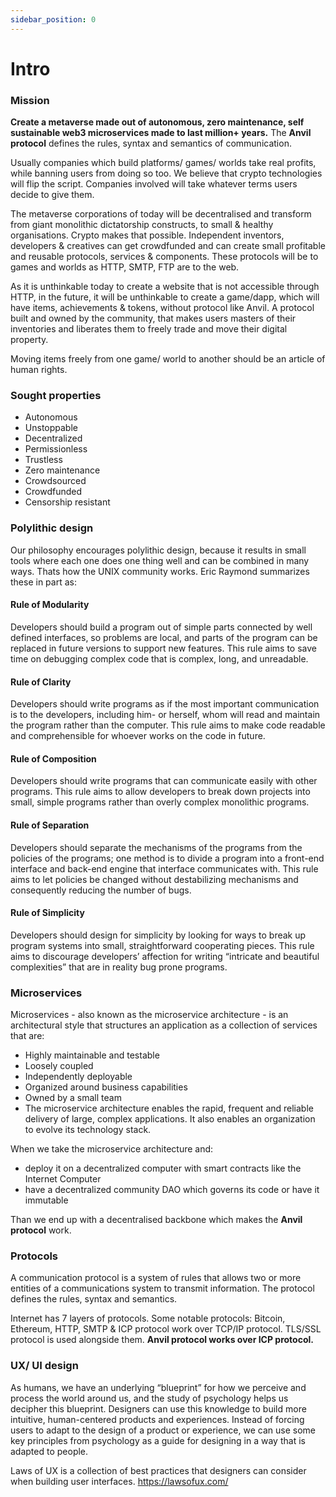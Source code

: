 ```yaml
---
sidebar_position: 0
---
```


# Intro

### Mission

**Create a metaverse made out of autonomous, zero maintenance, self sustainable web3 microservices made to last million+ years.**
The **Anvil protocol** defines the rules, syntax and semantics of communication.

Usually companies which build platforms/ games/ worlds take real profits, while banning users from doing so too.
We believe that crypto technologies will flip the script. Companies involved will take whatever terms users decide to give them.

The metaverse corporations of today will be decentralised and transform from giant monolithic dictatorship constructs, to small & healthy organisations.
Crypto makes that possible. Independent inventors, developers & creatives can get crowdfunded and can create small profitable and reusable protocols, services & components.
These protocols will be to games and worlds as HTTP, SMTP, FTP are to the web.

As it is unthinkable today to create a website that is not accessible through HTTP, in the future, it will be unthinkable to create a game/dapp, which will have items, achievements & tokens, without protocol like Anvil. A protocol built and owned by the community, that makes users masters of their inventories and liberates them to freely trade and move their digital property.

Moving items freely from one game/ world to another should be an article of human rights.

### Sought properties

- Autonomous
- Unstoppable
- Decentralized
- Permissionless
- Trustless
- Zero maintenance
- Crowdsourced
- Crowdfunded
- Censorship resistant

### Polylithic design

Our philosophy encourages polylithic design, because it results in small tools where each one does one thing well and can be combined in many ways. Thats how the UNIX community works. Eric Raymond summarizes these in part as:

#### Rule of Modularity

Developers should build a program out of simple parts connected by well defined interfaces, so problems are local, and parts of the program can be replaced in future versions to support new features. This rule aims to save time on debugging complex code that is complex, long, and unreadable.

#### Rule of Clarity

Developers should write programs as if the most important communication is to the developers, including him- or herself, whom will read and maintain the program rather than the computer. This rule aims to make code readable and comprehensible for whoever works on the code in future.

#### Rule of Composition

Developers should write programs that can communicate easily with other programs. This rule aims to allow developers to break down projects into small, simple programs rather than overly complex monolithic programs.

#### Rule of Separation

Developers should separate the mechanisms of the programs from the policies of the programs; one method is to divide a program into a front-end interface and back-end engine that interface communicates with. This rule aims to let policies be changed without destabilizing mechanisms and consequently reducing the number of bugs.

#### Rule of Simplicity

Developers should design for simplicity by looking for ways to break up program systems into small, straightforward cooperating pieces. This rule aims to discourage developers’ affection for writing “intricate and beautiful complexities” that are in reality bug prone programs.

### Microservices

Microservices - also known as the microservice architecture - is an architectural style that structures an application as a collection of services that are:

- Highly maintainable and testable
- Loosely coupled
- Independently deployable
- Organized around business capabilities
- Owned by a small team
- The microservice architecture enables the rapid, frequent and reliable delivery of large, complex applications. It also enables an organization to evolve its technology stack.

When we take the microservice architecture and:

- deploy it on a decentralized computer with smart contracts like the Internet Computer
- have a decentralized community DAO which governs its code or have it immutable

Than we end up with a decentralised backbone which makes the **Anvil protocol** work.

### Protocols

A communication protocol is a system of rules that allows two or more entities of a communications system to transmit information. The protocol defines the rules, syntax and semantics.

Internet has 7 layers of protocols. Some notable protocols: Bitcoin, Ethereum, HTTP, SMTP & ICP protocol work over TCP/IP protocol. TLS/SSL protocol is used alongside them.
**Anvil protocol works over ICP protocol.**

### UX/ UI design

As humans, we have an underlying “blueprint” for how we perceive and process the world around us, and the study of psychology helps us decipher this blueprint. Designers can use this knowledge to build more intuitive, human-centered products and experiences. Instead of forcing users to adapt to the design of a product or experience, we can use some key principles from psychology as a guide for designing in a way that is adapted to people.

Laws of UX is a collection of best practices that designers can consider when building user interfaces. https://lawsofux.com/
